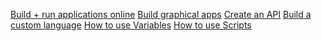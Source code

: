 <a class="box box-light" href="#/guides/replit.md">Build + run applications online</a>
<a class="box box-light" href="#/guides/graphical.md">Build graphical apps</a>
<a class="box box-light" href="#/guides/api.md">Create an API</a>
<a class="box box-light" href="#/guides/custom-language.md">Build a custom language</a>
<a class="box box-light" href="#/guides/variables.md">How to use Variables</a>
<a class="box box-light" href="#/guides/scripts.md">How to use Scripts</a>

<!--a class="box box-light" href="#/guides/desktop.md">Build a Desktop App</a-->